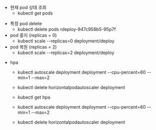 - 현재 pod 상태 조회
    - kubectl get pods

* 특정 pod delete
    - kubectl delete pods rdeploy-947c958b5-95p7f 
 
* pod 중지 (replicas = 0)
    - kubectl scale --replicas=0 deployment/deploy
* pod 복원 (replicas = 2)
    - kubectl scale --replicas=2 deployment/deploy
- hpa
    * kubectl autoscale deployment deployment --cpu-percent=60 --min=1 --max=2 
    * kubectl delete horizontalpodautoscaler deployment
    * kubectl get hpa 

    * kubectl autoscale deployment deployment --cpu-percent=60 --min=1 --max=2 
    * kubectl delete horizontalpodautoscaler deployment 